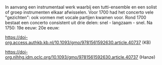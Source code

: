 In aanvang een instrumentaal werk waarbij een tutti-ensemble en een solist of groep instrumenten elkaar afwisselen. Voor 1700 had het concerto vele "gezichten": ook vormen met vocale partijen kwamen voor. Rond 1700 bestaat een concerto consistent uit drie delen: snel - langzaam - snel.
Na 1750:
19e eeuw:
20e eeuw:



https://doi-org.access.authkb.kb.nl/10.1093/gmo/9781561592630.article.40737 (KB)

https://doi-org.nlhhg.idm.oclc.org/10.1093/gmo/9781561592630.article.40737 (Hanze)
